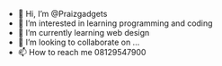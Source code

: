 - 👋 Hi, I’m @Praizgadgets
- 👀 I’m interested in learning programming and coding
- 🌱 I’m currently learning web design
- 💞️ I’m looking to collaborate on ...
- 📫 How to reach me 08129547900

<!---
Praizgadgets/Praizgadgets is a ✨ special ✨ repository because its `README.md` (this file) appears on your GitHub profile.
You can click the Preview link to take a look at your changes.
--->
